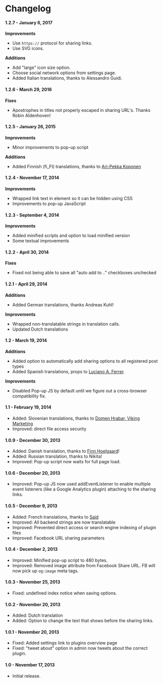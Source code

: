 Changelog
===================

#### 1.2.7 - January 6, 2017

**Improvements**

- Use `https://` protocol for sharing links.
- Use SVG icons.

**Additions**

- Add "large" icon size option.
- Choose social network options from settings page.
- Added Italian translations, thanks to Alessandro Guidi.


#### 1.2.6 - March 29, 2016 

**Fixes**

- Apostrophes in titles not properly escaped in sharing URL's. Thanks Robin Aldenhoven!

#### 1.2.5 - January 26, 2015 

**Improvements**

- Minor improvements to pop-up script

**Additions**

- Added Finnish (fi_FI) translations, thanks to [Ari-Pekka Koponen](http://versi.fi/)


#### 1.2.4 - November 17, 2014 

**Improvements**

- Wrapped link text in element so it can be hidden using CSS
- Improvements to pop-up JavaScript

#### 1.2.3 - September 4, 2014 

**Improvements**

- Added minified scripts and option to load minified version
- Some textual improvements

#### 1.2.2 - April 30, 2014 

**Fixes**

- Fixed not being able to save all "auto add to .." checkboxes unchecked

#### 1.2.1 - April 29, 2014 
**Additions**

- Added German translations, thanks Andreas Kuhl!

**Improvements**

- Wrapped non-translatable strings in translation calls.
- Updated Dutch translations

#### 1.2 - March 19, 2014 
**Additions**

- Added option to automatically add sharing options to all registered post types
- Added Spanish translations, props to [Luciano A. Ferrer](http://cbasites.net/).

**Improvements**

- Disabled Pop-up JS by default until we figure out a cross-browser compatibility fix.

#### 1.1 - February 19, 2014 
- Added: Slovenian translations, thanks to [Domen Hrabar, Viking Marketing](http://www.vikingmarketing.si/)
- Improved: direct file access security


#### 1.0.9 - December 30, 2013 
- Added: Danish translation, thanks to [Finn Hoelgaard](http://fhn.dk/)!
- Added: Russian translation, thanks to Nikita!
- Improved: Pop-up script now waits for full page load.

#### 1.0.6 - December 20, 2013 
- Improved: Pop-up JS now used addEventListener to enable multiple event listeners (like a Google Analytics plugin) attaching to the sharing links.

#### 1.0.5 - December 9, 2013 
- Added: French translations, thanks to [Said](http://www.ninapeople.com/)
- Improved: All backend strings are now translatable
- Improved: Prevented direct access or search engine indexing of plugin files
- Improved: Facebook URL sharing parameters

#### 1.0.4 - December 2, 2013 
- Improved: Minified pop-up script to 480 bytes.
- Improved: Removed image attribute from Facebook Share URL. FB will now pick up `og:image` meta tags.

#### 1.0.3 - November 25, 2013 
- Fixed: undefined index notice when saving options.

#### 1.0.2 - November 20, 2013 

- Added: Dutch translation
- Added: Option to change the text that shows before the sharing links.

#### 1.0.1 - November 20, 2013 

- Fixed: Added settings link to plugins overview page
- Fixed: "tweet about" option in admin now tweets about the correct plugin.

#### 1.0 - November 17, 2013 

- Initial release.